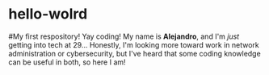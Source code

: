 # hello-wolrd
#My first respository! Yay coding!
My name is **Alejandro**, and I'm *just* getting into tech at 29... Honestly, I'm looking more toward work in network administration or cybersecurity, but I've heard that some coding knowledge can be useful in both, so here I am!
